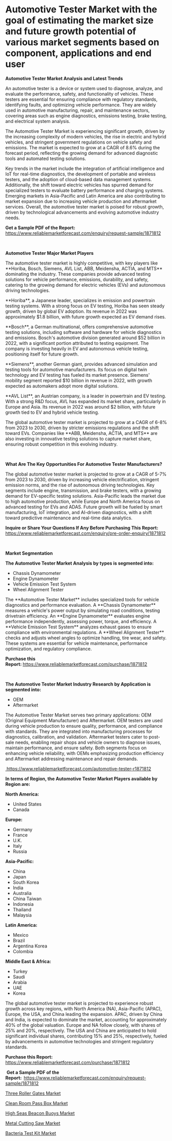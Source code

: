 <p><h1>Automotive Tester Market with the goal of estimating the market size and future growth potential of various market segments based on component, applications and end user</h1></p><p><strong>Automotive Tester Market Analysis and Latest Trends</strong></p>
<p><p>An automotive tester is a device or system used to diagnose, analyze, and evaluate the performance, safety, and functionality of vehicles. These testers are essential for ensuring compliance with regulatory standards, identifying faults, and optimizing vehicle performance. They are widely used in automotive manufacturing, repair, and maintenance sectors, covering areas such as engine diagnostics, emissions testing, brake testing, and electrical system analysis.</p><p>The Automotive Tester Market is experiencing significant growth, driven by the increasing complexity of modern vehicles, the rise in electric and hybrid vehicles, and stringent government regulations on vehicle safety and emissions. The market is expected to grow at a CAGR of 8.6% during the forecast period, reflecting the growing demand for advanced diagnostic tools and automated testing solutions.</p><p>Key trends in the market include the integration of artificial intelligence and IoT for real-time diagnostics, the development of portable and wireless testers, and the adoption of cloud-based data management systems. Additionally, the shift toward electric vehicles has spurred demand for specialized testers to evaluate battery performance and charging systems. Emerging markets in Asia-Pacific and Latin America are also contributing to market expansion due to increasing vehicle production and aftermarket services. Overall, the automotive tester market is poised for robust growth, driven by technological advancements and evolving automotive industry needs.</p></p>
<p><strong>Get a Sample PDF of the Report:&nbsp;</strong> <a href="https://www.reliablemarketforecast.com/enquiry/request-sample/1871812?utm_campaign=1899&utm_medium=2&utm_source=Github&utm_content=ia&utm_term=21012025&utm_id=automotive-tester">https://www.reliablemarketforecast.com/enquiry/request-sample/1871812</a></p>
<p>&nbsp;</p>
<p><strong>Automotive Tester Major Market Players</strong></p>
<p><p>The automotive tester market is highly competitive, with key players like **Horiba, Bosch, Siemens, AVL List, ABB, Meidensha, ACTIA, and MTS** dominating the industry. These companies provide advanced testing solutions for vehicle performance, emissions, durability, and safety, catering to the growing demand for electric vehicles (EVs) and autonomous driving technologies.</p><p>**Horiba**, a Japanese leader, specializes in emission and powertrain testing systems. With a strong focus on EV testing, Horiba has seen steady growth, driven by global EV adoption. Its revenue in 2022 was approximately $1.8 billion, with future growth expected as EV demand rises.</p><p>**Bosch**, a German multinational, offers comprehensive automotive testing solutions, including software and hardware for vehicle diagnostics and emissions. Bosch's automotive division generated around $52 billion in 2022, with a significant portion attributed to testing equipment. The company is investing heavily in EV and autonomous vehicle testing, positioning itself for future growth.</p><p>**Siemens**, another German giant, provides advanced simulation and testing tools for automotive manufacturers. Its focus on digital twin technology and EV testing has fueled its market presence. Siemens' mobility segment reported $10 billion in revenue in 2022, with growth expected as automakers adopt more digital solutions.</p><p>**AVL List**, an Austrian company, is a leader in powertrain and EV testing. With a strong R&D focus, AVL has expanded its market share, particularly in Europe and Asia. Its revenue in 2022 was around $2 billion, with future growth tied to EV and hybrid vehicle testing.</p><p>The global automotive tester market is projected to grow at a CAGR of 6-8% from 2023 to 2030, driven by stricter emissions regulations and the shift toward EVs. Companies like **ABB, Meidensha, ACTIA, and MTS** are also investing in innovative testing solutions to capture market share, ensuring robust competition in this evolving industry.</p></p>
<p>&nbsp;</p>
<p><strong>What Are The Key Opportunities For Automotive Tester Manufacturers?</strong></p>
<p><p>The global automotive tester market is projected to grow at a CAGR of 5-7% from 2023 to 2030, driven by increasing vehicle electrification, stringent emission norms, and the rise of autonomous driving technologies. Key segments include engine, transmission, and brake testers, with a growing demand for EV-specific testing solutions. Asia-Pacific leads the market due to high automotive production, while Europe and North America focus on advanced testing for EVs and ADAS. Future growth will be fueled by smart manufacturing, IoT integration, and AI-driven diagnostics, with a shift toward predictive maintenance and real-time data analytics.</p></p>
<p><strong>Inquire or Share Your Questions If Any Before Purchasing This Report:</strong> <a href="https://www.reliablemarketforecast.com/enquiry/pre-order-enquiry/1871812?utm_campaign=1899&utm_medium=2&utm_source=Github&utm_content=ia&utm_term=21012025&utm_id=automotive-tester">https://www.reliablemarketforecast.com/enquiry/pre-order-enquiry/1871812</a></p>
<p>&nbsp;</p>
<p><strong>Market Segmentation</strong></p>
<p><strong>The Automotive Tester Market Analysis by types is segmented into:</strong></p>
<p><ul><li>Chassis Dynamometer</li><li>Engine Dynamometer</li><li>Vehicle Emission Test System</li><li>Wheel Alignment Tester</li></ul></p>
<p><p>The **Automotive Tester Market** includes specialized tools for vehicle diagnostics and performance evaluation. A **Chassis Dynamometer** measures a vehicle's power output by simulating road conditions, testing drivetrain efficiency. An **Engine Dynamometer** evaluates engine performance independently, assessing power, torque, and efficiency. A **Vehicle Emission Test System** analyzes exhaust gases to ensure compliance with environmental regulations. A **Wheel Alignment Tester** checks and adjusts wheel angles to optimize handling, tire wear, and safety. These systems are essential for vehicle maintenance, performance optimization, and regulatory compliance.</p></p>
<p><strong>Purchase this Report:&nbsp;</strong><a href="https://www.reliablemarketforecast.com/purchase/1871812?utm_campaign=1899&utm_medium=2&utm_source=Github&utm_content=ia&utm_term=21012025&utm_id=automotive-tester">https://www.reliablemarketforecast.com/purchase/1871812</a></p>
<p>&nbsp;</p>
<p><strong>The Automotive Tester Market Industry Research by Application is segmented into:</strong></p>
<p><ul><li>OEM</li><li>Aftermarket</li></ul></p>
<p><p>The Automotive Tester Market serves two primary applications: OEM (Original Equipment Manufacturer) and Aftermarket. OEM testers are used during vehicle production to ensure quality, performance, and compliance with standards. They are integrated into manufacturing processes for diagnostics, calibration, and validation. Aftermarket testers cater to post-sale needs, enabling repair shops and vehicle owners to diagnose issues, maintain performance, and ensure safety. Both segments focus on enhancing vehicle reliability, with OEMs emphasizing production efficiency and Aftermarket addressing maintenance and repair demands.</p></p>
<p><a href="https://www.reliablemarketforecast.com/automotive-tester-r1871812?utm_campaign=1899&utm_medium=2&utm_source=Github&utm_content=ia&utm_term=21012025&utm_id=automotive-tester">&nbsp;https://www.reliablemarketforecast.com/automotive-tester-r1871812</a></p>
<p><strong>In terms of Region, the Automotive Tester Market Players available by Region are:</strong></p>
<p>
    <p> <strong> North America: </strong>
        <ul>
            <li>United States</li>
            <li>Canada</li>
        </ul>
        </p> 
    <p> <strong> Europe: </strong>
        <ul>
            <li>Germany</li>
            <li>France</li>
            <li>U.K.</li>
            <li>Italy</li>
            <li>Russia</li>
        </ul>
        </p> 
    <p> <strong> Asia-Pacific: </strong>
        <ul>
            <li>China</li>
            <li>Japan</li>
            <li>South Korea</li>
            <li>India</li>
            <li>Australia</li>
            <li>China Taiwan</li>
            <li>Indonesia</li>
            <li>Thailand</li>
            <li>Malaysia</li>
        </ul>
        </p> 
    <p> <strong> Latin America: </strong>
        <ul>
            <li>Mexico</li>
            <li>Brazil</li>
            <li>Argentina Korea</li>
            <li>Colombia</li>
        </ul>
        </p> 
    <p> <strong> Middle East & Africa: </strong>
        <ul>
            <li>Turkey</li>
            <li>Saudi</li>
            <li>Arabia</li>
            <li>UAE</li>
            <li>Korea</li>
        </ul>
    </p>
    </p>
<p><p>The global automotive tester market is projected to experience robust growth across key regions, with North America (NA), Asia-Pacific (APAC), Europe, the USA, and China leading the expansion. APAC, driven by China and India, is expected to dominate the market, accounting for approximately 40% of the global valuation. Europe and NA follow closely, with shares of 25% and 20%, respectively. The USA and China are anticipated to hold significant individual shares, contributing 15% and 25%, respectively, fueled by advancements in automotive technologies and stringent regulatory standards.</p></p>
<p><strong>Purchase this Report: </strong><a href="https://www.reliablemarketforecast.com/purchase/1871812?utm_campaign=1899&utm_medium=2&utm_source=Github&utm_content=ia&utm_term=21012025&utm_id=automotive-tester">https://www.reliablemarketforecast.com/purchase/1871812</a></p>
<p>&nbsp;<strong>Get a Sample PDF of the Report:&nbsp;&nbsp;</strong><a href="https://www.reliablemarketforecast.com/enquiry/request-sample/1871812?utm_campaign=1899&utm_medium=2&utm_source=Github&utm_content=ia&utm_term=21012025&utm_id=automotive-tester">https://www.reliablemarketforecast.com/enquiry/request-sample/1871812</a></p>
<p><strong></strong></p>
<p><p><a href="https://www.linkedin.com/pulse/impressive-size-global-three-roller-gates-market-set-reach-gw1ce?utm_campaign=1899&utm_medium=2&utm_source=Github&utm_content=ia&utm_term=21012025&utm_id=automotive-tester">Three Roller Gates Market</a></p><p><a href="https://www.linkedin.com/pulse/investigating-clean-room-pass-box-market-size-projected-cagr-vwspe?utm_campaign=1899&utm_medium=2&utm_source=Github&utm_content=ia&utm_term=21012025&utm_id=automotive-tester">Clean Room Pass Box Market</a></p><p><a href="https://www.linkedin.com/pulse/high-seas-beacon-buoys-market-growth-study-provides-comprehensive-5pqle?utm_campaign=1899&utm_medium=2&utm_source=Github&utm_content=ia&utm_term=21012025&utm_id=automotive-tester">High Seas Beacon Buoys Market</a></p><p><a href="https://www.linkedin.com/pulse/metal-cutting-saw-market-report-in-depth-analysis-global-zhm8c?utm_campaign=1899&utm_medium=2&utm_source=Github&utm_content=ia&utm_term=21012025&utm_id=automotive-tester">Metal Cutting Saw Market</a></p><p><a href="https://www.linkedin.com/pulse/bacteria-test-kit-market-trend-indicates-rapid-growth-w4fvc?utm_campaign=1899&utm_medium=2&utm_source=Github&utm_content=ia&utm_term=21012025&utm_id=automotive-tester">Bacteria Test Kit Market</a></p></p>